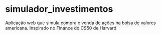 # simulador_investimentos
 Aplicação web que simula compra e venda de ações na bolsa de valores americana. Inspirado no Finance do CS50 de Harvard
